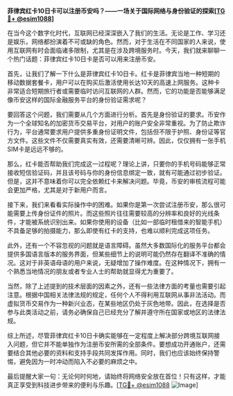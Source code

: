 **菲律宾红卡10日卡可以注册币安吗？——一场关于国际网络与身份验证的探索[[TG💪+ @esim1088](https://t.me/s/esim1088)]**

在当今这个数字化时代，互联网已经深深嵌入了我们的生活。无论是工作、学习还是娱乐，网络都扮演着不可或缺的角色。然而，对于生活在不同国家的人来说，使用互联网有时会面临诸多限制，尤其是在涉及跨境服务时。今天，我们就来聊聊一个热门话题：菲律宾红卡10日卡是否可以用来注册币安。

首先，让我们了解一下什么是菲律宾红卡10日卡。红卡是菲律宾当地一种短期的移动数据套餐卡，用户可以在购买后激活使用长达10天的高速上网服务。这种卡非常适合短期旅行者或需要临时访问互联网的人群。然而，它的功能是否能够满足像币安这样的国际金融服务平台的身份验证需求呢？

要回答这个问题，我们需要从几个方面进行分析。首先是身份验证的要求。币安作为一个全球知名的加密货币交易平台，对用户的账户安全非常重视。为了防止欺诈行为，平台通常要求用户提供多重身份证明文件，包括但不限于护照、身份证等官方文件。这些文件不仅需要真实有效，还需要清晰可辨。因此，仅仅拥有一张手机SIM卡是远远不够的。

那么，红卡能否帮助我们完成这一过程呢？理论上讲，只要你的手机号码能够正常接收短信验证码，并且该号码与你的身份信息绑定一致，就有可能通过初步验证。但是，这并不意味着你可以完全依赖红卡来解决问题。毕竟，币安的审核流程可能会更加严格，尤其是对于新用户而言。

接下来，我们来看看实际操作中的困难。如果你是第一次尝试注册币安，那么很可能需要上传身份证件的照片。而这些照片往往需要较高的分辨率和良好的光线条件，才能被系统识别出来。如果你使用的设备（比如一部临时租借来的智能手机）不具备足够的拍摄能力，那么即使有红卡的支持，也难以顺利完成这项任务。

此外，还有一个不容忽视的问题就是语言障碍。虽然大多数国际化的服务平台都会提供多国语言版本的服务界面，但某些细节上的说明可能仍然存在翻译不准确的情况。这对于非英语母语的用户来说，无疑增加了操作难度。在这种情况下，拥有一个熟悉当地情况的朋友或者专业人士的帮助就显得尤为重要了。

当然，除了上述提到的技术层面的因素之外，还有一些法律方面的考量也需要引起注意。根据中国相关法律法规的规定，任何个人不得利用互联网从事非法活动。而虚拟货币交易作为一种新兴业态，在某些地区仍处于灰色地带。因此，在选择是否参与此类活动之前，请务必确保自己已经充分了解并遵守所在国家或地区的法律法规。

综上所述，尽管菲律宾红卡10日卡确实能够在一定程度上解决部分跨境互联网接入问题，但它并不能单独作为注册币安所需的全部条件。要想成功开通账户，还需要结合其他必要的资料和支持手段共同发挥作用。同时，我们也应该始终保持警惕，避免因为一时冲动而陷入不必要的麻烦之中。

最后提醒大家一句：无论何时何地，请始终将网络安全放在首位！只有这样，才能真正享受到科技进步带来的便利与乐趣。[[TG💪+ @esim1088](https://t.me/s/esim1088) ![Image](https://i.postimg.cc/4NQfJmqS/Snipaste-2025-05-13-00-14-12.png)]